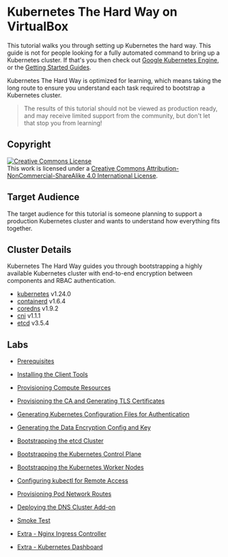 # Kubernetes The Hard Way on VirtualBox

This tutorial walks you through setting up Kubernetes the hard way. This guide is not for people looking for a fully automated command to bring up a Kubernetes cluster. If that's you then check out [Google Kubernetes Engine](https://cloud.google.com/kubernetes-engine), or the [Getting Started Guides](https://kubernetes.io/docs/setup).

Kubernetes The Hard Way is optimized for learning, which means taking the long route to ensure you understand each task required to bootstrap a Kubernetes cluster.

> The results of this tutorial should not be viewed as production ready, and may receive limited support from the community, but don't let that stop you from learning!

## Copyright

<a rel="license" href="http://creativecommons.org/licenses/by-nc-sa/4.0/"><img alt="Creative Commons License" style="border-width:0" src="https://i.creativecommons.org/l/by-nc-sa/4.0/88x31.png" /></a><br />
This work is licensed under a <a rel="license" href="http://creativecommons.org/licenses/by-nc-sa/4.0/">Creative Commons
Attribution-NonCommercial-ShareAlike 4.0 International License</a>.

## Target Audience

The target audience for this tutorial is someone planning to support a production Kubernetes cluster and wants to understand how everything fits together.

## Cluster Details

Kubernetes The Hard Way guides you through bootstrapping a highly available Kubernetes cluster with end-to-end encryption between components and RBAC authentication.

* [kubernetes](https://github.com/kubernetes/kubernetes) v1.24.0
* [containerd](https://github.com/containerd/containerd) v1.6.4
* [coredns](https://github.com/coredns/coredns) v1.9.2
* [cni](https://github.com/containernetworking/cni) v1.1.1
* [etcd](https://github.com/etcd-io/etcd) v3.5.4

## Labs

* [Prerequisites](docs/01-prerequisites.md)

* [Installing the Client Tools](docs/02-client-tools.md)

* [Provisioning Compute Resources](docs/03-compute-resources.md)

* [Provisioning the CA and Generating TLS Certificates](docs/04-certificate-authority.md)

* [Generating Kubernetes Configuration Files for Authentication](docs/05-kubernetes-configuration-files.md)

* [Generating the Data Encryption Config and Key](docs/06-data-encryption-keys.md)

* [Bootstrapping the etcd Cluster](docs/07-bootstrapping-etcd.md)

* [Bootstrapping the Kubernetes Control Plane](docs/08-bootstrapping-kubernetes-controllers.md)

* [Bootstrapping the Kubernetes Worker Nodes](docs/09-bootstrapping-kubernetes-workers.md)

* [Configuring kubectl for Remote Access](docs/10-configuring-kubectl.md)

* [Provisioning Pod Network Routes](docs/11-pod-network-routes.md)

* [Deploying the DNS Cluster Add-on](docs/12-dns-addon.md)

* [Smoke Test](docs/13-smoke-test.md)

* [Extra - Nginx Ingress Controller](docs/14-nginx-ingress-controller.md)

* [Extra - Kubernetes Dashboard](docs/15-kubernetes-dashboard.md)
